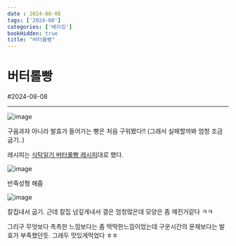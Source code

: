 ```yaml
---
date : 2024-08-08
tags: ['2024-08']
categories: ['베이킹']
bookHidden: true
title: "버터롤빵"
---
```


# 버터롤빵

#2024-08-08

---

![image](https://github.com/user-attachments/assets/cbabb545-b0e0-46f4-b2b9-06d70e6c557c)

구움과자 아니라 발효가 들어가는 빵은 처음 구워봤다!! (그래서 실패할까봐 엄청 조금 굽기..)

레시피는 [식탁일기 버터롤빵 레시피](https://www.youtube.com/watch?v=2uJL0ZtU_kI&t=3s)대로 했다.

![image](https://github.com/user-attachments/assets/a90b32a8-f453-40e2-b96a-c0d1845e2779)

반죽성형 해줌

![image](https://github.com/user-attachments/assets/0645d272-2b48-458b-a637-fdf2a9c58f09)

칼집내서 굽기. 근데 칼집 넘깊게내서 결은 엄청많은데 모양은 좀 깨진거같다 ㅋㅋ

그리구 무엇보다 촉촉한 느낌보다는 좀 딱딱한느낌이었는데 구운시간의 문제보다는 발효가 부족했던듯. 그래두 맛있게먹었다 ㅎㅎ
